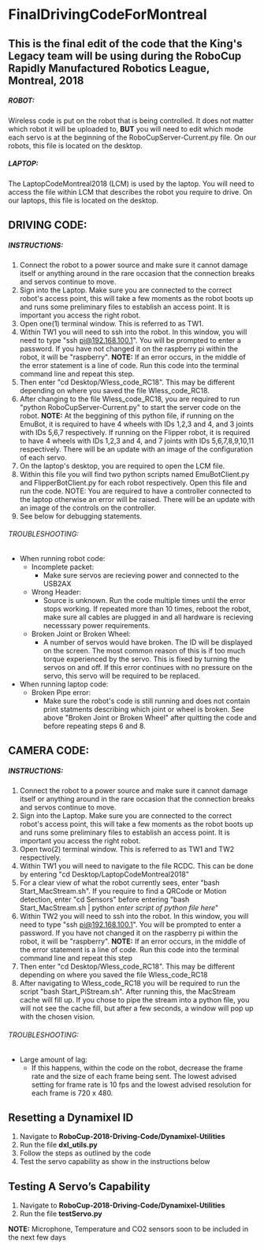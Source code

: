 # FinalDrivingCodeForMontreal
This is the final edit of the code that the King's Legacy team will be using during the RoboCup Rapidly Manufactured Robotics League, Montreal, 2018 
----------------------------------------------------------------------------------------------------------------------------
##### ROBOT: <br />
 Wireless code is put on the robot that is being controlled. It does not matter which robot it will be uploaded to, **BUT** you will need to edit which mode each servo is at the beginning of the RoboCupServer-Current.py file. On our robots, this file is located on the desktop.

##### LAPTOP: <br />
 The LaptopCodeMontreal2018 (LCM) is used by the laptop. You will need to access the file within LCM that describes the robot you require to drive. On our laptops, this file is located on the desktop.
 
## DRIVING CODE: <br />
 ##### INSTRUCTIONS: <br />
   1. Connect the robot to a power source and make sure it cannot damage itself or anything around in the rare occasion that the connection breaks and servos continue to move.
   2. Sign into the Laptop. Make sure you are connected to the correct robot's access point, this will take a few moments as the robot boots up and runs some preliminary files to establish an access point. It is important you access the right robot.
   3. Open one(1) terminal window. This is referred to as TW1.
   4. Within TW1 you will need to ssh into the robot. In this window, you will need to type "ssh pi@192.168.100.1". You will be prompted to enter a password. If you have not changed it on the raspberry pi within the robot, it will be "raspberry". **NOTE:** If an error occurs, in the middle of the error statement is a line of code. Run this code into the terminal command line and repeat this step.
   5. Then enter "cd Desktop/Wless_code_RC18". This may be different depending on where you saved the file Wless_code_RC18.
   6. After changing to the file Wless_code_RC18, you are required to run "python RoboCupServer-Current.py" to start the server code on the robot. **NOTE:** At the beggining of this python file, if running on the EmuBot, it is required to have 4 wheels with IDs 1,2,3 and 4, and 3 joints with IDs 5,6,7 respectively. If running on the Flipper robot, it is required to have 4 wheels with IDs 1,2,3 and 4, and 7 joints with IDs 5,6,7,8,9,10,11 respectively. There will be an update with an image of the configuration of each servo.
   7. On the laptop's desktop, you are required to open the LCM file. 
   8. Within this file you will find two python scripts named EmuBotClient.py and FlipperBotClient.py for each robot respectively. Open this file and run the code. NOTE: You are required to have a controller connected to the laptop otherwise an error will be raised. There will be an update with an image of the controls on the controller.
   9. See below for debugging statements.
  
###### TROUBLESHOOTING: <br />
  - When running robot code: <br />
    - Incomplete packet: <br />
      - Make sure servos are recieving power and connected to the USB2AX <br />
    - Wrong Header: <br />
      - Source is unknown. Run the code multiple times until the error stops working. If repeated more than 10 times, reboot the robot, make sure all cables are plugged in and all hardware is recieving necesssary power requirements. <br />
    - Broken Joint or Broken Wheel: <br />
      - A number of servos would have broken. The ID will be displayed on the screen. The most common reason of this is if too much torque experienced by the servo. This is fixed by turning the servos on and off. If this error continues with no pressure on the servo, this servo will be required to be replaced. <br />
  - When running laptop code: <br />
    - Broken Pipe error: <br />
      - Make sure the robot's code is still running and does not contain print statments describing which joint or wheel is broken. See above "Broken Joint or Broken Wheel" after quitting the code and before repeating steps 6 and 8. <br />
 

## CAMERA CODE: <br />
 ##### INSTRUCTIONS: <br />
   1. Connect the robot to a power source and make sure it cannot damage itself or anything around in the rare occasion that the connection breaks and servos continue to move.
   2. Sign into the Laptop. Make sure you are connected to the correct robot's access point, this will take a few moments as the robot boots up and runs some preliminary files to establish an access point. It is important you access the right robot.
   3. Open two(2) terminal window. This is referred to as TW1 and TW2 respectively.
   4. Within TW1 you will need to navigate to the file RCDC. This can be done by entering "cd Desktop/LaptopCodeMontreal2018"
   5. For a clear view of what the robot currently sees, enter "bash Start_MacStream.sh". If you require to find a QRCode or Motion detection, enter "cd Sensors" before entering "bash Start_MacStream.sh | python *enter script of python file here*"
   6. Within TW2 you will need to ssh into the robot. In this window, you will need to type "ssh pi@192.168.100.1". You will be prompted to enter a password. If you have not changed it on the raspberry pi within the robot, it will be "raspberry". **NOTE:** If an error occurs, in the middle of the error statement is a line of code. Run this code into the terminal command line and repeat this step
   7. Then enter "cd Desktop/Wless_code_RC18". This may be different depending on where you saved the file Wless_code_RC18
   8. After navigating to Wless_code_RC18 you will be required to run the script "bash Start_PiStream.sh". After running this, the MacStream cache will fill up. If you chose to pipe the stream into a python file, you will not see the cache fill, but after a few seconds, a window will pop up with the chosen vision.
   
 ###### TROUBLESHOOTING: <br />
   - Large amount of lag: <br />
     - If this happens, within the code on the robot, decrease the frame rate and the size of each frame being sent. The lowest advised setting for frame rate is 10 fps and the lowest advised resolution for each frame is 720 x 480. <br />
   
## Resetting a Dynamixel ID

1.	Navigate to **RoboCup-2018-Driving-Code/Dynamixel-Utilities**
2.	Run the file **dxl_utils.py**
3.	Follow the steps as outlined by the code
4. Test the servo capability as show in the instructions below

## Testing A Servo’s Capability

1.	Navigate to **RoboCup-2018-Driving-Code/Dynamixel-Utilities**
2.	Run the file **testServo.py**

**NOTE:** Microphone, Temperature and CO2 sensors soon to be included in the next few days
